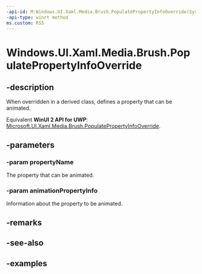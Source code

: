 ```yaml
---
-api-id: M:Windows.UI.Xaml.Media.Brush.PopulatePropertyInfoOverride(System.String,Windows.UI.Composition.AnimationPropertyInfo)
-api-type: winrt method
ms.custom: RS5
---
```


<!-- Method syntax.
virtual protected void Brush.PopulatePropertyInfoOverride(String propertyName, AnimationPropertyInfo animationPropertyInfo)
-->

# Windows.UI.Xaml.Media.Brush.PopulatePropertyInfoOverride

## -description

When overridden in a derived class, defines a property that can be animated.

Equivalent **WinUI 2 API for UWP**: [Microsoft.UI.Xaml.Media.Brush.PopulatePropertyInfoOverride](/windows/winui/api/microsoft.ui.xaml.media.brush.populatepropertyinfooverride).

## -parameters
### -param propertyName

The property that can be animated.

### -param animationPropertyInfo

Information about the property to be animated.

## -remarks

## -see-also

## -examples

